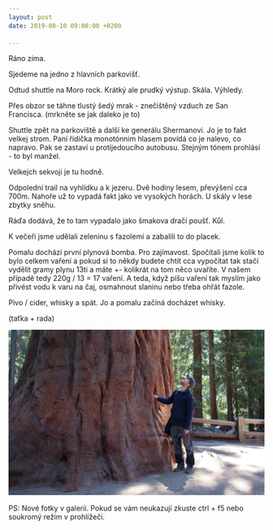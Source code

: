 ```yaml
---
layout: post
date: 2019-08-10 09:00:00 +0200

---
```

Ráno zima.

Sjedeme na jedno z hlavních parkovišť.

Odtud shuttle na Moro rock. Krátký ale prudký výstup. Skála. Výhledy.

Přes obzor se táhne tlustý šedý mrak - znečištěný vzduch ze San Francisca. (mrkněte se jak daleko je to)

Shuttle zpět na parkoviště a další ke generálu Shermanovi. Jo je to fakt velkej strom. Paní řidička monotónnim hlasem povídá co je nalevo, co napravo. Pak se zastaví u protijedoucího autobusu. Stejným tónem prohlásí - to byl manžel.

Velkejch sekvoji je tu hodně.

Odpolední trail na vyhlídku a k jezeru. Dvě hodiny lesem, převýšení cca 700m.  Nahoře už to vypadá fakt jako ve vysokých horách. U skály v lese zbytky sněhu.

Ráďa dodává, že to tam vypadalo jako šmakova dračí poušť. Kůl.

K večeři jsme udělali zeleninu s fazolemi a zabalili to do placek.

Pomalu dochází první plynová bomba. Pro zajímavost. Spočítali jsme kolik to bylo celkem vaření a pokud si to někdy budete chtít cca vypočítat tak stačí vydělit gramy plynu 13ti a máte +- kolikrát na tom něco uvaříte. V našem případě tedy 220g / 13 = 17 vaření. A teda, když píšu vaření tak myslím jako přivést vodu k varu na čaj, osmahnout slaninu nebo třeba ohřát fazole.

Pivo / cider, whisky a spát. Jo a pomalu začíná docházet whisky.

(taťka + rada)

![](/fotky-amerika/74A37F65-69B9-4F08-B705-2C99B0B2F4A3.jpeg)

PS: Nové fotky v galerii. Pokud se vám neukazují zkuste ctrl + f5 nebo soukromý režim v prohlížeči.